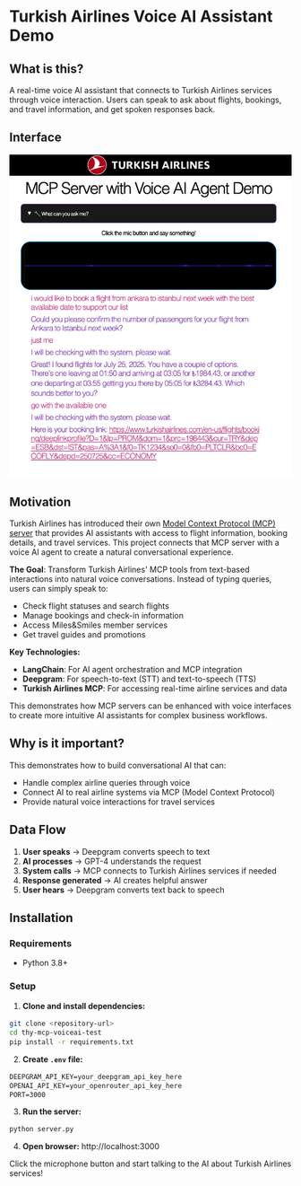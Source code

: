 # Turkish Airlines Voice AI Assistant Demo

## What is this?

A real-time voice AI assistant that connects to Turkish Airlines services through voice interaction. Users can speak to ask about flights, bookings, and travel information, and get spoken responses back.

## Interface

<img src="images/interface.png" alt="Turkish Airlines Voice AI Assistant Interface" width="600">

## Motivation

Turkish Airlines has introduced their own [Model Context Protocol (MCP) server](https://mcp.turkishtechlab.com/) that provides AI assistants with access to flight information, booking details, and travel services. This project connects that MCP server with a voice AI agent to create a natural conversational experience.

**The Goal**: Transform Turkish Airlines' MCP tools from text-based interactions into natural voice conversations. Instead of typing queries, users can simply speak to:

- Check flight statuses and search flights
- Manage bookings and check-in information
- Access Miles&Smiles member services
- Get travel guides and promotions

**Key Technologies:**

- **LangChain**: For AI agent orchestration and MCP integration
- **Deepgram**: For speech-to-text (STT) and text-to-speech (TTS)
- **Turkish Airlines MCP**: For accessing real-time airline services and data

This demonstrates how MCP servers can be enhanced with voice interfaces to create more intuitive AI assistants for complex business workflows.

## Why is it important?

This demonstrates how to build conversational AI that can:

- Handle complex airline queries through voice
- Connect AI to real airline systems via MCP (Model Context Protocol)
- Provide natural voice interactions for travel services

## Data Flow

1. **User speaks** → Deepgram converts speech to text
2. **AI processes** → GPT-4 understands the request
3. **System calls** → MCP connects to Turkish Airlines services if needed
4. **Response generated** → AI creates helpful answer
5. **User hears** → Deepgram converts text back to speech

## Installation

### Requirements

- Python 3.8+

### Setup

1. **Clone and install dependencies:**

```bash
git clone <repository-url>
cd thy-mcp-voiceai-test
pip install -r requirements.txt
```

2. **Create `.env` file:**

```env
DEEPGRAM_API_KEY=your_deepgram_api_key_here
OPENAI_API_KEY=your_openrouter_api_key_here
PORT=3000
```

3. **Run the server:**

```bash
python server.py
```

4. **Open browser:** http://localhost:3000

Click the microphone button and start talking to the AI about Turkish Airlines services!
